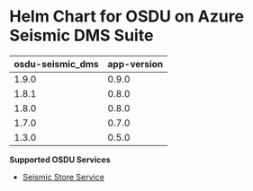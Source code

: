 # Helm Chart for OSDU on Azure Seismic DMS Suite

| osdu-seismic_dms  | app-version  |
| ----------------- | ----------   |
| 1.9.0             | 0.9.0        |
| 1.8.1             | 0.8.0        |
| 1.8.0             | 0.8.0        |
| 1.7.0             | 0.7.0        |
| 1.3.0             | 0.5.0        |


__Supported OSDU Services__

- [Seismic Store Service](https://community.opengroup.org/osdu/platform/domain-data-mgmt-services/seismic/seismic-dms-suite/seismic-store-service)
